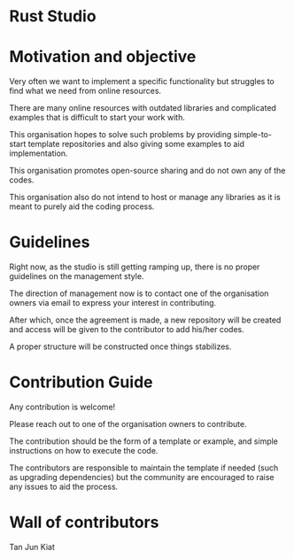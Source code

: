 # Rust Studio

# Motivation and objective
Very often we want to implement a specific functionality but struggles to find what we need from online resources.

There are many online resources with outdated libraries and complicated examples that is difficult to start your work with.

This organisation hopes to solve such problems by providing simple-to-start template repositories and also giving some examples to aid implementation.

This organisation promotes open-source sharing and do not own any of the codes.

This organisation also do not intend to host or manage any libraries as it is meant to purely aid the coding process.

# Guidelines
Right now, as the studio is still getting ramping up, there is no proper guidelines on the management style.

The direction of management now is to contact one of the organisation owners via email to express your interest in contributing.

After which, once the agreement is made, a new repository will be created and access will be given to the contributor to add his/her codes.

A proper structure will be constructed once things stabilizes.


# Contribution Guide
Any contribution is welcome!

Please reach out to one of the organisation owners to contribute.

The contribution should be the form of a template or example, and simple instructions on how to execute the code.

The contributors are responsible to maintain the template if needed (such as upgrading dependencies) but the community are encouraged to raise any issues to aid the process.

# Wall of contributors
Tan Jun Kiat
